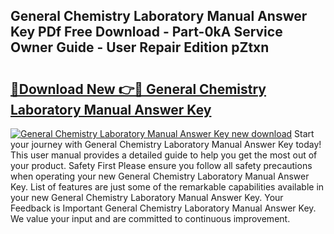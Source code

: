 ## General Chemistry Laboratory Manual Answer Key PDf Free Download - Part-0kA Service Owner Guide - User Repair Edition pZtxn

# <h2><a href="http://bc74995.oget.top/?id=General+Chemistry+Laboratory+Manual+Answer+Key">🔗Download New 👉🔴 General Chemistry Laboratory Manual Answer Key</a></h2>

[![General Chemistry Laboratory Manual Answer Key new download](https://i.imgur.com/5g1atiW.png)](http://bc74995.oget.top/?id=General+Chemistry+Laboratory+Manual+Answer+Key)
Start your journey with General Chemistry Laboratory Manual Answer Key today! This user manual provides a detailed guide to help you get the most out of your product. Safety First Please ensure you follow all safety precautions when operating your new General Chemistry Laboratory Manual Answer Key. List of features are just some of the remarkable capabilities available in your new General Chemistry Laboratory Manual Answer Key. Your Feedback is Important General Chemistry Laboratory Manual Answer Key. We value your input and are committed to continuous improvement.
